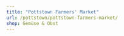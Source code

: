 ```yaml
---
title: "Pottstown Farmers' Market"
url: /pottstown/pottstown-farmers-market/
shop: Gemüse & Obst
---
```

